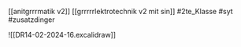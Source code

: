 [[anitgrrrmatik v2]] [[grrrrrlektrotechnik v2 mit sin]] #2te_Klasse #syt #zusatzdinger

![[DR14-02-2024-16.excalidraw]]
